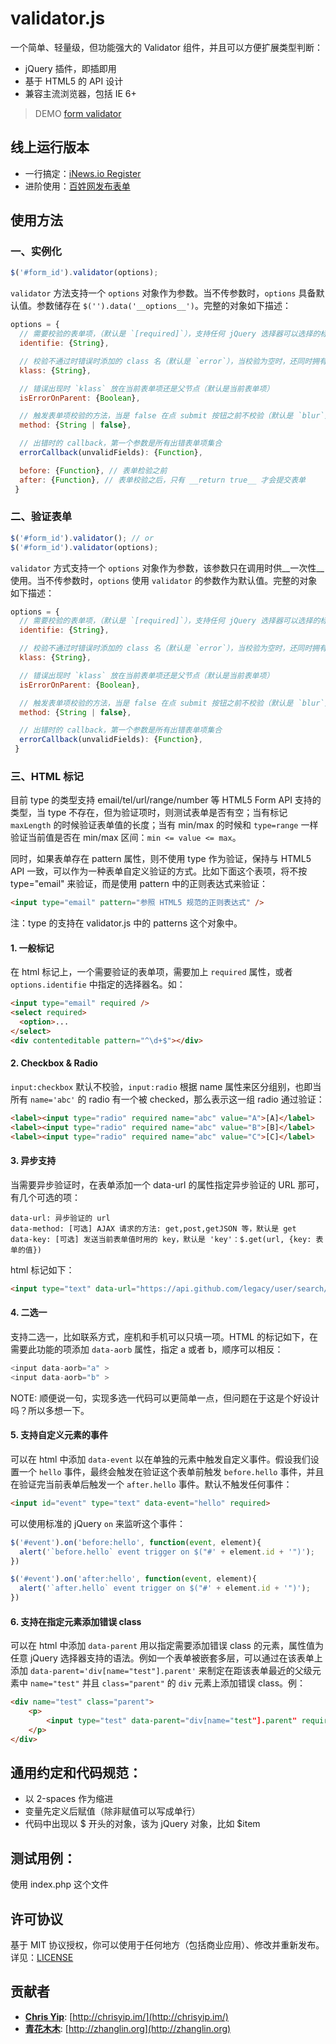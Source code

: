 # validator.js

一个简单、轻量级，但功能强大的 Validator 组件，并且可以方便扩展类型判断：

- jQuery 插件，即插即用
- 基于 HTML5 的 API 设计
- 兼容主流浏览器，包括 IE 6+

> DEMO [form validator](http://sofish.github.io/validator.js/)

## 线上运行版本

- 一行搞定：[iNews.io Register](http://inews.io/account/register)
- 进阶使用：[百姓网发布表单](http://shanghai.baixing.com/fabu/ershouqiche)

## 使用方法

### 一、实例化
```js
$('#form_id').validator(options);
```

`validator` 方法支持一个 `options` 对象作为参数。当不传参数时，`options` 具备默认值。参数储存在 `$('').data('__options__')`。完整的对象如下描述：

```js
options = {
  // 需要校验的表单项，（默认是 `[required]`），支持任何 jQuery 选择器可以选择的标识
  identifie: {String},

  // 校验不通过时错误时添加的 class 名（默认是 `error`），当校验为空时，还同时拥有 `empty` 这个 classname
  klass: {String},

  // 错误出现时 `klass` 放在当前表单项还是父节点（默认是当前表单项）
  isErrorOnParent: {Boolean},

  // 触发表单项校验的方法，当是 false 在点 submit 按钮之前不校验（默认是 `blur`）
  method: {String | false},

  // 出错时的 callback，第一个参数是所有出错表单项集合
  errorCallback(unvalidFields): {Function},

  before: {Function}, // 表单检验之前
  after: {Function}, // 表单校验之后，只有 __return true__ 才会提交表单
 }
```

### 二、验证表单
```js
$('#form_id').validator(); // or
$('#form_id').validator(options);
```

`validator` 方式支持一个 `options` 对象作为参数，该参数只在调用时供__一次性__使用。当不传参数时，`options` 使用 `validator` 的参数作为默认值。完整的对象如下描述：

```js
options = {
  // 需要校验的表单项，（默认是 `[required]`），支持任何 jQuery 选择器可以选择的标识
  identifie: {String},

  // 校验不通过时错误时添加的 class 名（默认是 `error`），当校验为空时，还同时拥有 `empty` 这个 classname
  klass: {String},

  // 错误出现时 `klass` 放在当前表单项还是父节点（默认是当前表单项）
  isErrorOnParent: {Boolean},

  // 触发表单项校验的方法，当是 false 在点 submit 按钮之前不校验（默认是 `blur`）
  method: {String | false},

  // 出错时的 callback，第一个参数是所有出错表单项集合
  errorCallback(unvalidFields): {Function},
 }
```

### 三、HTML 标记

目前 type 的类型支持 email/tel/url/range/number 等 HTML5 Form API 支持的类型，当 type 不存在，但为验证项时，则测试表单是否有空；当有标记 `maxLength` 的时候验证表单值的长度；当有 min/max 的时候和 `type=range` 一样验证当前值是否在 min/max 区间：`min <= value <= max`。

同时，如果表单存在 pattern 属性，则不使用 type 作为验证，保持与 HTML5 API 一致，可以作为一种表单自定义验证的方式。比如下面这个表项，将不按 type="email" 来验证，而是使用 pattern 中的正则表达式来验证：

```html
<input type="email" pattern="参照 HTML5 规范的正则表达式" />
```

注：type 的支持在 validator.js 中的 patterns 这个对象中。

#### 1. 一般标记

在 html 标记上，一个需要验证的表单项，需要加上 `required` 属性，或者 `options.identifie` 中指定的选择器名。如：

```html
<input type="email" required />
<select required>
  <option>...
</select>
<div contenteditable pattern="^\d+$"></div>
```

#### 2. Checkbox & Radio

`input:checkbox` 默认不校验，`input:radio` 根据 name 属性来区分组别，也即当所有 `name='abc'` 的 radio 有一个被 checked，那么表示这一组 radio 通过验证：

```html
<label><input type="radio" required name="abc" value="A">[A]</label>
<label><input type="radio" required name="abc" value="B">[B]</label>
<label><input type="radio" required name="abc" value="C">[C]</label>
```

#### 3. 异步支持

当需要异步验证时，在表单添加一个 data-url 的属性指定异步验证的 URL 那可，有几个可选的项：

```
data-url: 异步验证的 url
data-method: [可选] AJAX 请求的方法: get,post,getJSON 等，默认是 get
data-key: [可选] 发送当前表单值时用的 key，默认是 'key'：$.get(url, {key: 表单的值})
```

html 标记如下：

```html
<input type="text" data-url="https://api.github.com/legacy/user/search/china" data-method="getJSON" required>
```

#### 4. 二选一

支持二选一，比如联系方式，座机和手机可以只填一项。HTML 的标记如下，在需要此功能的项添加 `data-aorb` 属性，指定 a 或者 b，顺序可以相反：

```js
<input data-aorb="a" >
<input data-aorb="b" >
```

NOTE: 顺便说一句，实现多选一代码可以更简单一点，但问题在于这是个好设计吗？所以多想一下。

#### 5. 支持自定义元素的事件

可以在 html 中添加 `data-event` 以在单独的元素中触发自定义事件。假设我们设置一个 `hello` 事件，最终会触发在验证这个表单前触发 `before.hello` 事件，并且在验证完当前表单后触发一个 `after.hello` 事件。默认不触发任何事件：

```html
<input id="event" type="text" data-event="hello" required>
```

可以使用标准的 jQuery `on` 来监听这个事件：

```js
$('#event').on('before:hello', function(event, element){
  alert('`before.hello` event trigger on $("#' + element.id + '")');
})

$('#event').on('after:hello', function(event, element){
  alert('`after.hello` event trigger on $("#' + element.id + '")');
})
```
#### 6. 支持在指定元素添加错误 class
可以在 html 中添加 `data-parent` 用以指定需要添加错误 class 的元素，属性值为任意 jQuery 选择器支持的语法。例如一个表单被嵌套多层，可以通过在该表单上添加 `data-parent='div[name="test"].parent'` 来制定在距该表单最近的父级元素中 `name="test"` 并且 `class="parent"` 的 `div` 元素上添加错误 class。例：

```html
<div name="test" class="parent">
	<p>
		<input type="test" data-parent="div[name="test"].parent" required>
	</p>
</div>
```

## 通用约定和代码规范：

- 以 2-spaces 作为缩进
- 变量先定义后赋值（除非赋值可以写成单行）
- 代码中出现以 $ 开头的对象，该为 jQuery 对象，比如 $item

## 测试用例：

使用 index.php 这个文件

## 许可协议

基于 MIT 协议授权，你可以使用于任何地方（包括商业应用）、修改并重新发布。详见：[LICENSE](https://github.com/sofish/validator.js/blob/master/LICENSE)

## 贡献者

- __[Chris Yip](https://github.com/ChrisYip)__: [http://chrisyip.im/](http://chrisyip.im/)
- __[青花木木](https://github.com/zhanglin800)__: [http://zhanglin.org](http://zhanglin.org)
